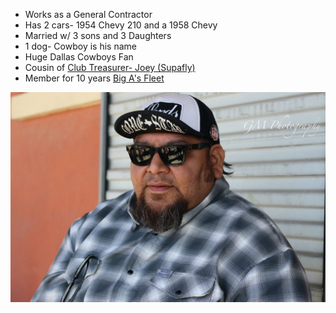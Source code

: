 * Works as a General Contractor
* Has 2 cars- 1954 Chevy 210 and a 1958 Chevy 
* Married w/ 3 sons and 3 Daughters
* 1 dog- Cowboy is his name
* Huge Dallas Cowboys Fan
* Cousin of [Club Treasurer- Joey (Supafly)](Club%20Treasurer-%20Joey%20(Supafly).md) 
* Member for 10 years [Big A's Fleet](../vehicles/Big%20A's%20Fleet.md)


![Arnolod](../assets/Arnolod.jpg)    